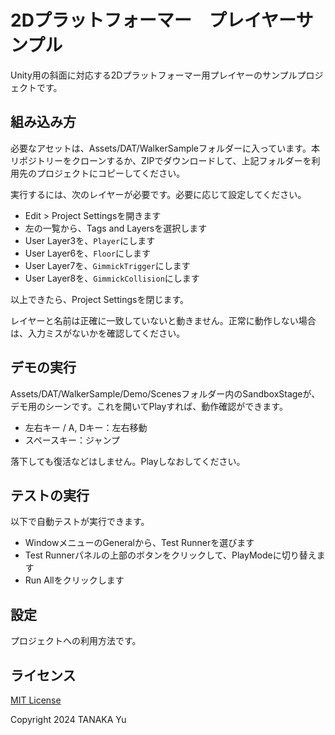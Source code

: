 # 2Dプラットフォーマー　プレイヤーサンプル

Unity用の斜面に対応する2Dプラットフォーマー用プレイヤーのサンプルプロジェクトです。

## 組み込み方

必要なアセットは、Assets/DAT/WalkerSampleフォルダーに入っています。本リポジトリーをクローンするか、ZIPでダウンロードして、上記フォルダーを利用先のプロジェクトにコピーしてください。

実行するには、次のレイヤーが必要です。必要に応じて設定してください。

- Edit > Project Settingsを開きます
- 左の一覧から、Tags and Layersを選択します
- User Layer3を、`Player`にします
- User Layer6を、`Floor`にします
- User Layer7を、`GimmickTrigger`にします
- User Layer8を、`GimmickCollision`にします

以上できたら、Project Settingsを閉じます。

レイヤーと名前は正確に一致していないと動きません。正常に動作しない場合は、入力ミスがないかを確認してください。


## デモの実行

Assets/DAT/WalkerSample/Demo/Scenesフォルダー内のSandboxStageが、デモ用のシーンです。これを開いてPlayすれば、動作確認ができます。

- 左右キー / A, Dキー：左右移動
- スペースキー：ジャンプ

落下しても復活などはしません。Playしなおしてください。

## テストの実行

以下で自動テストが実行できます。

- WindowメニューのGeneralから、Test Runnerを選びます
- Test Runnerパネルの上部のボタンをクリックして、PlayModeに切り替えます
- Run Allをクリックします

## 設定

プロジェクトへの利用方法です。



## ライセンス

[MIT License](LICENSE)

Copyright 2024 TANAKA Yu
